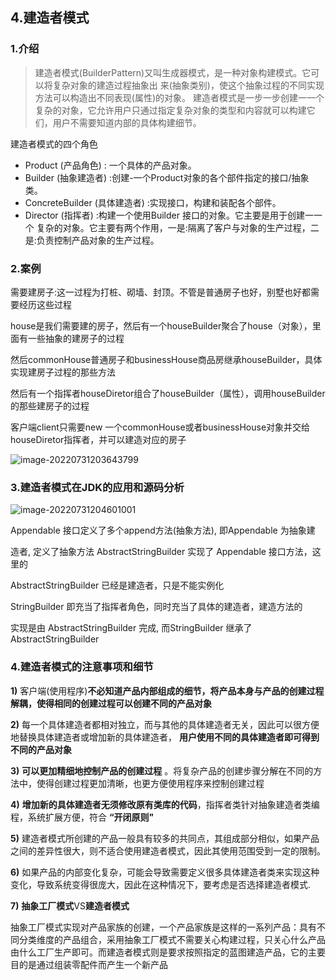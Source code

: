 ## 4.建造者模式

### 1.介绍

> 建造者模式(BuilderPattern)又叫生成器模式，是一种对象构建模式。它可以将复杂对象的建造过程抽象出
> 来(抽象类别)，使这个抽象过程的不同实现方法可以构造出不同表现(属性)的对象。
> 建造者模式是一步一步创建一一个复杂的对象，它允许用户只通过指定复杂对象的类型和内容就可以构建它们，用户不需要知道内部的具体构建细节。

建造者模式的四个角色

- Product (产品角色) : 一个具体的产品对象。
- Builder (抽象建造者) :创建-一个Product对象的各个部件指定的接口/抽象类。
- ConcreteBuilder (具体建造者) :实现接口，构建和装配各个部件。
- Director (指挥者) :构建一个使用Builder 接口的对象。它主要是用于创建一一个 复杂的对象。它主要有两个作用，一是:隔离了客户与对象的生产过程，二是:负责控制产品对象的生产过程。

### 2.案例

需要建房子:这一过程为打桩、砌墙、封顶。不管是普通房子也好，别墅也好都需要经历这些过程

house是我们需要建的房子，然后有一个houseBuilder聚合了house（对象），里面有一些抽象的建房子的过程

然后commonHouse普通房子和businessHouse商品房继承houseBuilder，具体实现建房子过程的那些方法

然后有一个指挥者houseDiretor组合了houseBuilder（属性），调用houseBuilder的那些建房子的过程

客户端client只需要new 一个commonHouse或者businessHouse对象并交给houseDiretor指挥者，并可以建造对应的房子

![image-20220731203643799](https://xingqiu-tuchuang-1256524210.cos.ap-shanghai.myqcloud.com/2025/202207312050067.png)

### 3.建造者模式在JDK的应用和源码分析

![image-20220731204601001](https://xingqiu-tuchuang-1256524210.cos.ap-shanghai.myqcloud.com/2025/202207312049675.png)

Appendable 接口定义了多个append方法(抽象方法), 即Appendable 为抽象建

造者, 定义了抽象方法 AbstractStringBuilder 实现了 Appendable 接口方法，这里的

AbstractStringBuilder 已经是建造者，只是不能实例化

StringBuilder 即充当了指挥者角色，同时充当了具体的建造者，建造方法的

实现是由 AbstractStringBuilder 完成, 而StringBuilder 继承了AbstractStringBuilder

### **4.建造者模式的注意事项和细节**

**1)** 客户端(使用程序)**不必知道产品内部组成的细节，将产品本身与产品的创建过程解耦，使得相同的创建过程可以创建不同的产品对象**

**2)** 每一个具体建造者都相对独立，而与其他的具体建造者无关，因此可以很方便地替换具体建造者或增加新的具体建造者， **用户使用不同的具体建造者即可得到不同的产品对象**

**3)** **可以更加精细地控制产品的创建过程** 。将复杂产品的创建步骤分解在不同的方法中，使得创建过程更加清晰，也更方便使用程序来控制创建过程

**4)** **增加新的具体建造者无须修改原有类库的代码**，指挥者类针对抽象建造者类编程，系统扩展方便，符合 **“开闭原则"**

**5)** 建造者模式所创建的产品一般具有较多的共同点，其组成部分相似，如果产品之间的差异性很大，则不适合使用建造者模式，因此其使用范围受到一定的限制。

**6)** 如果产品的内部变化复杂，可能会导致需要定义很多具体建造者类来实现这种变化，导致系统变得很庞大，因此在这种情况下，要考虑是否选择建造者模式.

**7)** **抽象工厂模式**VS**建造者模式**

抽象工厂模式实现对产品家族的创建，一个产品家族是这样的一系列产品：具有不同分类维度的产品组合，采用抽象工厂模式不需要关心构建过程，只关心什么产品由什么工厂生产即可。而建造者模式则是要求按照指定的蓝图建造产品，它的主要目的是通过组装零配件而产生一个新产品